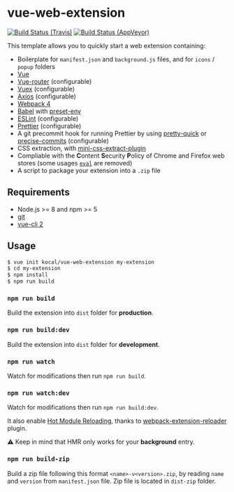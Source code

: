 # vue-web-extension

[![Build Status (Travis)](https://travis-ci.org/Kocal/vue-web-extension.svg?branch=master)](https://travis-ci.org/Kocal/vue-web-extension)
[![Build Status (AppVeyor)](https://ci.appveyor.com/api/projects/status/huaoxwvqcoyx2x08/branch/master?svg=true)](https://ci.appveyor.com/project/Kocal/vue-web-extension/branch/master)

This template allows you to quickly start a web extension containing:

- Boilerplate for `manifest.json` and `background.js` files, and for `icons` / `popup` folders
- [Vue](https://github.com/vuejs/vue)
- [Vue-router](https://github.com/vuejs/vue-router) (configurable)
- [Vuex](https://github.com/vuejs/vuex) (configurable)
- [Axios](https://github.com/axios/axios) (configurable)
- [Webpack 4](https://github.com/webpack/webpack)
- [Babel](https://github.com/babel/babel) with [preset-env](https://github.com/babel/babel/tree/master/packages/babel-preset-env)
- [ESLint](https://github.com/eslint/eslint) (configurable)
- [Prettier](https://github.com/prettier/prettier) (configurable)
- A git precommit hook for running Prettier by using [pretty-quick](https://github.com/azz/pretty-quick) or [precise-commits](https://github.com/nrwl/precise-commits) (configurable)
- CSS extraction, with [mini-css-extract-plugin](https://github.com/webpack-contrib/mini-css-extract-plugin)
- Compliable with the **C**ontent **S**ecurity **P**olicy of Chrome and Firefox web stores (some usages [`eval`](https://developer.mozilla.org/en-US/docs/Web/JavaScript/Reference/Global_Objects/eval) are removed)
- A script to package your extension into a `.zip` file

## Requirements

- Node.js >= 8 and npm >= 5
- [git](https://git-scm.com)
- [vue-cli 2](https://github.com/vuejs/vue-cli/tree/v2)

## Usage

```bash
$ vue init kocal/vue-web-extension my-extension
$ cd my-extension
$ npm install
$ npm run build
```

### `npm run build`

Build the extension into `dist` folder for **production**.

### `npm run build:dev`

Build the extension into `dist` folder for **development**.

### `npm run watch`

Watch for modifications then run `npm run build`.

### `npm run watch:dev`

Watch for modifications then run `npm run build:dev`.

It also enable [Hot Module Reloading](https://webpack.js.org/concepts/hot-module-replacement), thanks to [webpack-extension-reloader](https://github.com/rubenspgcavalcante/webpack-extension-reloader) plugin.

:warning: Keep in mind that HMR only works for your **background** entry.

### `npm run build-zip`

Build a zip file following this format `<name>-v<version>.zip`, by reading `name` and `version` from `manifest.json` file.
Zip file is located in `dist-zip` folder.
